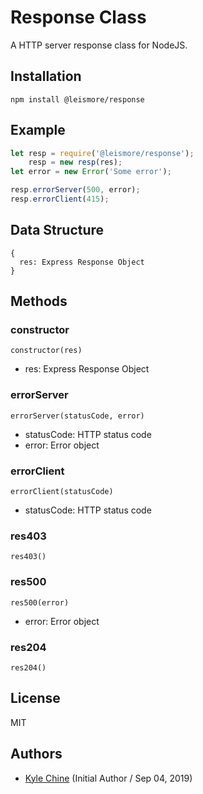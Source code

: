 # Response Class

A HTTP server response class for NodeJS.

## Installation

`npm install @leismore/response`

## Example

```javascript
let resp = require('@leismore/response');
    resp = new resp(res);
let error = new Error('Some error');

resp.errorServer(500, error);
resp.errorClient(415);
```

## Data Structure

```
{
  res: Express Response Object
}
```

## Methods

### constructor

`constructor(res)`

* res: Express Response Object

### errorServer

`errorServer(statusCode, error)`

* statusCode: HTTP status code
* error:      Error object

### errorClient

`errorClient(statusCode)`

* statusCode: HTTP status code

### res403

`res403()`

### res500

`res500(error)`

* error:      Error object

### res204

`res204()`

## License

MIT

## Authors

* [Kyle Chine](https://www.kylechine.name) (Initial Author / Sep 04, 2019)
